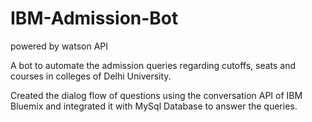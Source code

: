 # IBM-Admission-Bot
powered by watson API

A bot to automate the admission queries regarding cutoffs, seats and courses in colleges of Delhi University.

Created the dialog flow of questions using the conversation API of IBM Bluemix and integrated it with MySql Database to answer the queries. 
